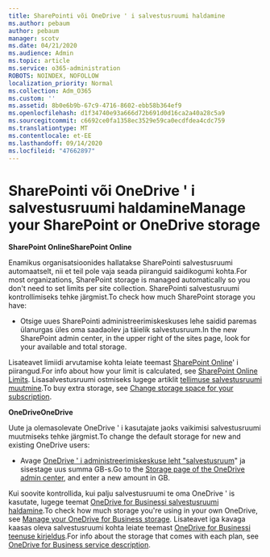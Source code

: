 ```yaml
---
title: SharePointi või OneDrive ' i salvestusruumi haldamine
ms.author: pebaum
author: pebaum
manager: scotv
ms.date: 04/21/2020
ms.audience: Admin
ms.topic: article
ms.service: o365-administration
ROBOTS: NOINDEX, NOFOLLOW
localization_priority: Normal
ms.collection: Adm_O365
ms.custom: ''
ms.assetid: 8b0e6b9b-67c9-4716-8602-ebb58b364ef9
ms.openlocfilehash: d1f34740e93a666d72b691d0d16ca2a40a28c5a9
ms.sourcegitcommit: c6692ce0fa1358ec3529e59ca0ecdfdea4cdc759
ms.translationtype: MT
ms.contentlocale: et-EE
ms.lasthandoff: 09/14/2020
ms.locfileid: "47662897"
---
```

# <a name="manage-your-sharepoint-or-onedrive-storage"></a><span data-ttu-id="2650b-102">SharePointi või OneDrive ' i salvestusruumi haldamine</span><span class="sxs-lookup"><span data-stu-id="2650b-102">Manage your SharePoint or OneDrive storage</span></span>

 <span data-ttu-id="2650b-103">**SharePoint Online**</span><span class="sxs-lookup"><span data-stu-id="2650b-103">**SharePoint Online**</span></span>
  
<span data-ttu-id="2650b-104">Enamikus organisatsioonides hallatakse SharePointi salvestusruumi automaatselt, nii et teil pole vaja seada piiranguid saidikogumi kohta.</span><span class="sxs-lookup"><span data-stu-id="2650b-104">For most organizations, SharePoint storage is managed automatically so you don't need to set limits per site collection.</span></span> <span data-ttu-id="2650b-105">SharePointi salvestusruumi kontrollimiseks tehke järgmist.</span><span class="sxs-lookup"><span data-stu-id="2650b-105">To check how much SharePoint storage you have:</span></span>
  
- <span data-ttu-id="2650b-106">Otsige uues SharePointi administreerimiskeskuses lehe saidid paremas ülanurgas üles oma saadaolev ja täielik salvestusruum.</span><span class="sxs-lookup"><span data-stu-id="2650b-106">In the new SharePoint admin center, in the upper right of the sites page, look for your available and total storage.</span></span>
    
<span data-ttu-id="2650b-107">Lisateavet limiidi arvutamise kohta leiate teemast [SharePoint Online](https://go.microsoft.com/fwlink/p/?LinkID=856113)' i piirangud.</span><span class="sxs-lookup"><span data-stu-id="2650b-107">For info about how your limit is calculated, see [SharePoint Online Limits](https://go.microsoft.com/fwlink/p/?LinkID=856113).</span></span> <span data-ttu-id="2650b-108">Lisasalvestusruumi ostmiseks lugege artiklit [tellimuse salvestusruumi muutmine](https://go.microsoft.com/fwlink/?linkid=866428).</span><span class="sxs-lookup"><span data-stu-id="2650b-108">To buy extra storage, see [Change storage space for your subscription](https://go.microsoft.com/fwlink/?linkid=866428).</span></span>
  
 <span data-ttu-id="2650b-109">**OneDrive**</span><span class="sxs-lookup"><span data-stu-id="2650b-109">**OneDrive**</span></span>
  
<span data-ttu-id="2650b-110">Uute ja olemasolevate OneDrive ' i kasutajate jaoks vaikimisi salvestusruumi muutmiseks tehke järgmist.</span><span class="sxs-lookup"><span data-stu-id="2650b-110">To change the default storage for new and existing OneDrive users:</span></span>
  
- <span data-ttu-id="2650b-111">Avage [OneDrive ' i administreerimiskeskuse leht "salvestusruum](https://admin.onedrive.com/?v=StorageSettings)" ja sisestage uus summa GB-s.</span><span class="sxs-lookup"><span data-stu-id="2650b-111">Go to the [Storage page of the OneDrive admin center](https://admin.onedrive.com/?v=StorageSettings), and enter a new amount in GB.</span></span>
    
<span data-ttu-id="2650b-112">Kui soovite kontrollida, kui palju salvestusruumi te oma OneDrive ' is kasutate, lugege teemat [OneDrive for Businessi salvestusruumi haldamine](https://go.microsoft.com/fwlink/?linkid=866429).</span><span class="sxs-lookup"><span data-stu-id="2650b-112">To check how much storage you're using in your own OneDrive, see [Manage your OneDrive for Business storage](https://go.microsoft.com/fwlink/?linkid=866429).</span></span> <span data-ttu-id="2650b-113">Lisateavet iga kavaga kaasas oleva salvestusruumi kohta leiate teemast [OneDrive for Businessi teenuse kirjeldus](https://go.microsoft.com/fwlink/p/?LinkID=826071).</span><span class="sxs-lookup"><span data-stu-id="2650b-113">For info about the storage that comes with each plan, see [OneDrive for Business service description](https://go.microsoft.com/fwlink/p/?LinkID=826071).</span></span>
  

